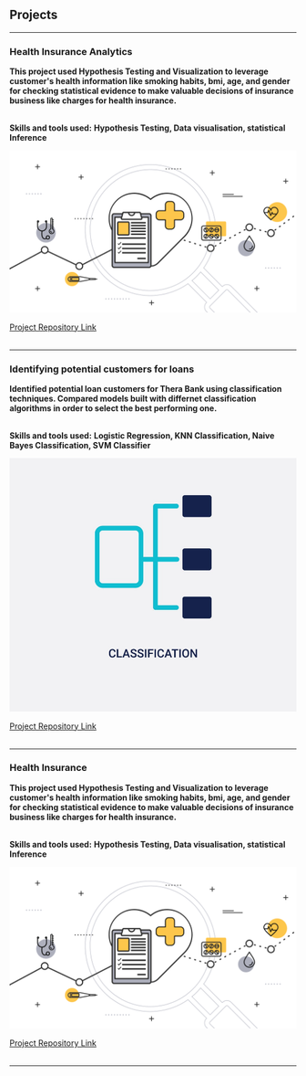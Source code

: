 
<h2>Projects</h2>

---

<h3>Health Insurance Analytics</h3>
<b>This project used Hypothesis Testing and Visualization to leverage customer's health information like smoking habits, bmi, age, and gender for checking statistical evidence to make valuable decisions of insurance business like charges for health insurance.</b>
<br><br>

<b>Skills and tools used:</b>
<b>Hypothesis Testing, Data visualisation, statistical Inference</b>
 
<img src="images/health_insurance.png?raw=true"/>

<a href="https://github.com/kapil3093/Health-Insurance">Project Repository Link</a>
<br><br>

---

<h3>Identifying potential customers for loans</h3>
<b>Identified potential loan customers for Thera Bank using classification techniques. Compared models built with differnet classification algorithms in order to select the best performing one.</b>
<br><br>

<b>Skills and tools used:</b>
<b>Logistic Regression, KNN Classification, Naive Bayes Classification, SVM Classifier</b>
 
<img src="images/classification.jpg?raw=true"/>

<a href="https://github.com/kapil3093/Identifying-potential-customers-for-loans">Project Repository Link</a>
<br><br>

---

<h3>Health Insurance</h3>
<b>This project used Hypothesis Testing and Visualization to leverage customer's health information like smoking habits, bmi, age, and gender for checking statistical evidence to make valuable decisions of insurance business like charges for health insurance.</b>
<br><br>

<b>Skills and tools used:</b>
<b>Hypothesis Testing, Data visualisation, statistical Inference</b>
 
<img src="images/health_insurance.png?raw=true"/>

<a href="https://github.com/kapil3093/Identifying-potential-customers-for-loans">Project Repository Link</a>
<br><br>



---





